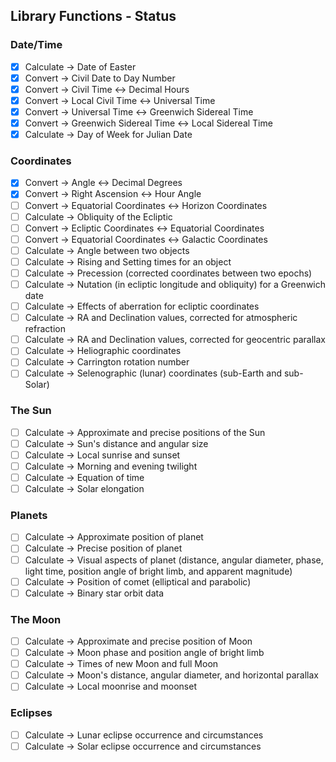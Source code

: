 
## Library Functions - Status

### Date/Time

- [x] Calculate -> Date of Easter
- [x] Convert -> Civil Date to Day Number
- [x] Convert -> Civil Time <-> Decimal Hours
- [x] Convert -> Local Civil Time <-> Universal Time
- [x] Convert -> Universal Time <-> Greenwich Sidereal Time
- [x] Convert -> Greenwich Sidereal Time <-> Local Sidereal Time
- [x] Calculate -> Day of Week for Julian Date

### Coordinates

- [x] Convert -> Angle <-> Decimal Degrees
- [x] Convert -> Right Ascension <-> Hour Angle
- [ ] Convert -> Equatorial Coordinates <-> Horizon Coordinates
- [ ] Calculate -> Obliquity of the Ecliptic
- [ ] Convert -> Ecliptic Coordinates <-> Equatorial Coordinates
- [ ] Convert -> Equatorial Coordinates <-> Galactic Coordinates
- [ ] Calculate -> Angle between two objects
- [ ] Calculate -> Rising and Setting times for an object
- [ ] Calculate -> Precession (corrected coordinates between two epochs)
- [ ] Calculate -> Nutation (in ecliptic longitude and obliquity) for a Greenwich date
- [ ] Calculate -> Effects of aberration for ecliptic coordinates
- [ ] Calculate -> RA and Declination values, corrected for atmospheric refraction
- [ ] Calculate -> RA and Declination values, corrected for geocentric parallax
- [ ] Calculate -> Heliographic coordinates
- [ ] Calculate -> Carrington rotation number
- [ ] Calculate -> Selenographic (lunar) coordinates (sub-Earth and sub-Solar)

### The Sun

- [ ] Calculate -> Approximate and precise positions of the Sun
- [ ] Calculate -> Sun's distance and angular size
- [ ] Calculate -> Local sunrise and sunset
- [ ] Calculate -> Morning and evening twilight
- [ ] Calculate -> Equation of time
- [ ] Calculate -> Solar elongation

### Planets

- [ ] Calculate -> Approximate position of planet
- [ ] Calculate -> Precise position of planet
- [ ] Calculate -> Visual aspects of planet (distance, angular diameter, phase, light time, position angle of bright limb, and apparent magnitude)
- [ ] Calculate -> Position of comet (elliptical and parabolic)
- [ ] Calculate -> Binary star orbit data

### The Moon

- [ ] Calculate -> Approximate and precise position of Moon
- [ ] Calculate -> Moon phase and position angle of bright limb
- [ ] Calculate -> Times of new Moon and full Moon
- [ ] Calculate -> Moon's distance, angular diameter, and horizontal parallax
- [ ] Calculate -> Local moonrise and moonset

### Eclipses

- [ ] Calculate -> Lunar eclipse occurrence and circumstances
- [ ] Calculate -> Solar eclipse occurrence and circumstances
